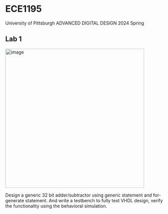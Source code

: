# ECE1195
University of Pittsburgh ADVANCED DIGITAL DESIGN 2024 Spring

## Lab 1
<img width="436" alt="image" src="https://github.com/GyeonggeunJung/ECE1195/assets/113646015/0619b2fb-ca25-43f3-b257-fa425ac6324c">

Design a generic 32 bit adder/subtractor using generic statement and for-generate statement. And write a testbench to fully test VHDL design, verify the functionality
using the behavioral simulation.
